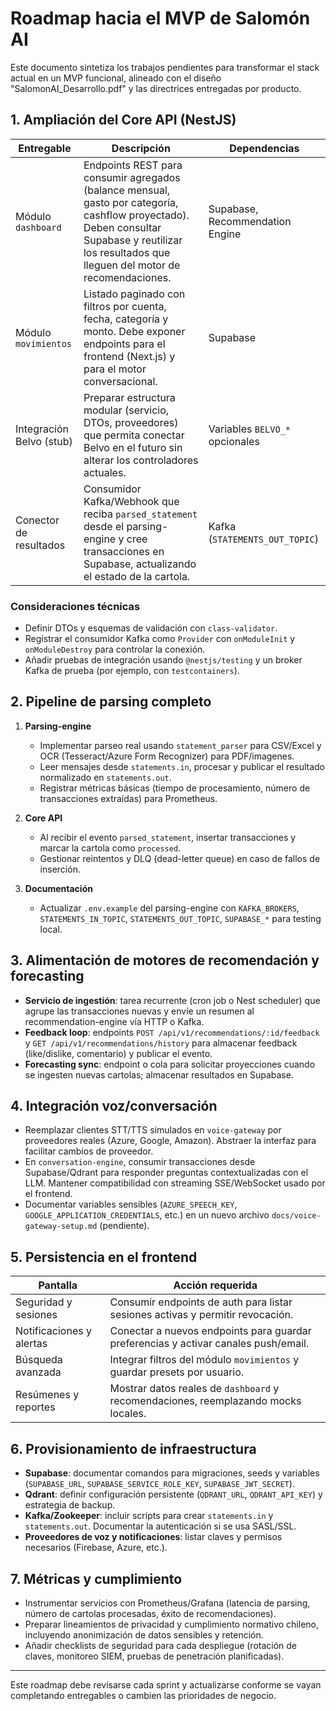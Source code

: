 # Roadmap hacia el MVP de Salomón AI

Este documento sintetiza los trabajos pendientes para transformar el stack actual en un MVP funcional, alineado con el diseño "SalomonAI_Desarrollo.pdf" y las directrices entregadas por producto.

## 1. Ampliación del Core API (NestJS)

| Entregable | Descripción | Dependencias |
| --- | --- | --- |
| Módulo `dashboard` | Endpoints REST para consumir agregados (balance mensual, gasto por categoría, cashflow proyectado). Deben consultar Supabase y reutilizar los resultados que lleguen del motor de recomendaciones. | Supabase, Recommendation Engine |
| Módulo `movimientos` | Listado paginado con filtros por cuenta, fecha, categoría y monto. Debe exponer endpoints para el frontend (Next.js) y para el motor conversacional. | Supabase |
| Integración Belvo (stub) | Preparar estructura modular (servicio, DTOs, proveedores) que permita conectar Belvo en el futuro sin alterar los controladores actuales. | Variables `BELVO_*` opcionales |
| Conector de resultados | Consumidor Kafka/Webhook que reciba `parsed_statement` desde el parsing-engine y cree transacciones en Supabase, actualizando el estado de la cartola. | Kafka (`STATEMENTS_OUT_TOPIC`) |

### Consideraciones técnicas
- Definir DTOs y esquemas de validación con `class-validator`.
- Registrar el consumidor Kafka como `Provider` con `onModuleInit` y `onModuleDestroy` para controlar la conexión.
- Añadir pruebas de integración usando `@nestjs/testing` y un broker Kafka de prueba (por ejemplo, con `testcontainers`).

## 2. Pipeline de parsing completo

1. **Parsing-engine**
   - Implementar parseo real usando `statement_parser` para CSV/Excel y OCR (Tesseract/Azure Form Recognizer) para PDF/imagenes.
   - Leer mensajes desde `statements.in`, procesar y publicar el resultado normalizado en `statements.out`.
   - Registrar métricas básicas (tiempo de procesamiento, número de transacciones extraídas) para Prometheus.

2. **Core API**
   - Al recibir el evento `parsed_statement`, insertar transacciones y marcar la cartola como `processed`.
   - Gestionar reintentos y DLQ (dead-letter queue) en caso de fallos de inserción.

3. **Documentación**
   - Actualizar `.env.example` del parsing-engine con `KAFKA_BROKERS`, `STATEMENTS_IN_TOPIC`, `STATEMENTS_OUT_TOPIC`, `SUPABASE_*` para testing local.

## 3. Alimentación de motores de recomendación y forecasting

- **Servicio de ingestión**: tarea recurrente (cron job o Nest scheduler) que agrupe las transacciones nuevas y envíe un resumen al recommendation-engine vía HTTP o Kafka.
- **Feedback loop**: endpoints `POST /api/v1/recommendations/:id/feedback` y `GET /api/v1/recommendations/history` para almacenar feedback (like/dislike, comentario) y publicar el evento.
- **Forecasting sync**: endpoint o cola para solicitar proyecciones cuando se ingesten nuevas cartolas; almacenar resultados en Supabase.

## 4. Integración voz/conversación

- Reemplazar clientes STT/TTS simulados en `voice-gateway` por proveedores reales (Azure, Google, Amazon). Abstraer la interfaz para facilitar cambios de proveedor.
- En `conversation-engine`, consumir transacciones desde Supabase/Qdrant para responder preguntas contextualizadas con el LLM. Mantener compatibilidad con streaming SSE/WebSocket usado por el frontend.
- Documentar variables sensibles (`AZURE_SPEECH_KEY`, `GOOGLE_APPLICATION_CREDENTIALS`, etc.) en un nuevo archivo `docs/voice-gateway-setup.md` (pendiente).

## 5. Persistencia en el frontend

| Pantalla | Acción requerida |
| --- | --- |
| Seguridad y sesiones | Consumir endpoints de auth para listar sesiones activas y permitir revocación. |
| Notificaciones y alertas | Conectar a nuevos endpoints para guardar preferencias y activar canales push/email. |
| Búsqueda avanzada | Integrar filtros del módulo `movimientos` y guardar presets por usuario. |
| Resúmenes y reportes | Mostrar datos reales de `dashboard` y recomendaciones, reemplazando mocks locales. |

## 6. Provisionamiento de infraestructura

- **Supabase**: documentar comandos para migraciones, seeds y variables (`SUPABASE_URL`, `SUPABASE_SERVICE_ROLE_KEY`, `SUPABASE_JWT_SECRET`).
- **Qdrant**: definir configuración persistente (`QDRANT_URL`, `QDRANT_API_KEY`) y estrategia de backup.
- **Kafka/Zookeeper**: incluir scripts para crear `statements.in` y `statements.out`. Documentar la autenticación si se usa SASL/SSL.
- **Proveedores de voz y notificaciones**: listar claves y permisos necesarios (Firebase, Azure, etc.).

## 7. Métricas y cumplimiento

- Instrumentar servicios con Prometheus/Grafana (latencia de parsing, número de cartolas procesadas, éxito de recomendaciones).
- Preparar lineamientos de privacidad y cumplimiento normativo chileno, incluyendo anonimización de datos sensibles y retención.
- Añadir checklists de seguridad para cada despliegue (rotación de claves, monitoreo SIEM, pruebas de penetración planificadas).

---

Este roadmap debe revisarse cada sprint y actualizarse conforme se vayan completando entregables o cambien las prioridades de negocio.
